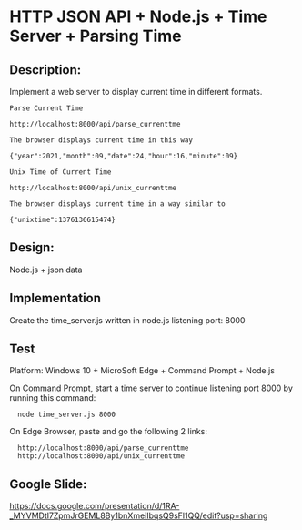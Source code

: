 # HTTP JSON API + Node.js + Time Server + Parsing Time

## Description:
   Implement a web server to display current time in different formats.
   
    Parse Current Time

    http://localhost:8000/api/parse_currenttme
    
    The browser displays current time in this way

    {"year":2021,"month":09,"date":24,"hour":16,"minute":09}
    
    Unix Time of Current Time

    http://localhost:8000/api/unix_currenttme
    
    The browser displays current time in a way similar to

    {"unixtime":1376136615474}
    
   
## Design:
   Node.js + json data
   
## Implementation
  Create the time_server.js written in node.js
      listening port: 8000
      
## Test
  Platform: Windows 10 + MicroSoft Edge + Command Prompt + Node.js
  
  On Command Prompt, start a time server to continue listening port 8000 by running this command:
  
      node time_server.js 8000
  
  On Edge Browser, paste and go the following 2 links:
  
      http://localhost:8000/api/parse_currenttme
      http://localhost:8000/api/unix_currenttme
      
      
## Google Slide:
https://docs.google.com/presentation/d/1RA-_MYVMDtl7ZpmJrGEML8By1bnXmeiIbqsQ9sFl1QQ/edit?usp=sharing
